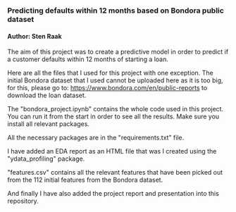 ### Predicting defaults within 12 months based on Bondora public dataset
#### Author: Sten Raak

The aim of this project was to create a predictive model in order to predict if a customer defaults within 12 months of starting a loan.

Here are all the files that I used for this project with one exception.
The initial Bondora dataset that I used cannot be uploaded here as it is too big, for this, please go to: https://www.bondora.com/en/public-reports to download the loan dataset.

The "bondora_project.ipynb" contains the whole code used in this project. You can run it from the start in order to see all the results. Make sure you install all relevant packages.

All the necessary packages are in the "requirements.txt" file.

I have added an EDA report as an HTML file that was I created using the "ydata_profiling" package.

"features.csv" contains all the relevant features that have been picked out from the 112 initial features from the Bondora dataset.

And finally I have also added the project report and presentation into this repository.



